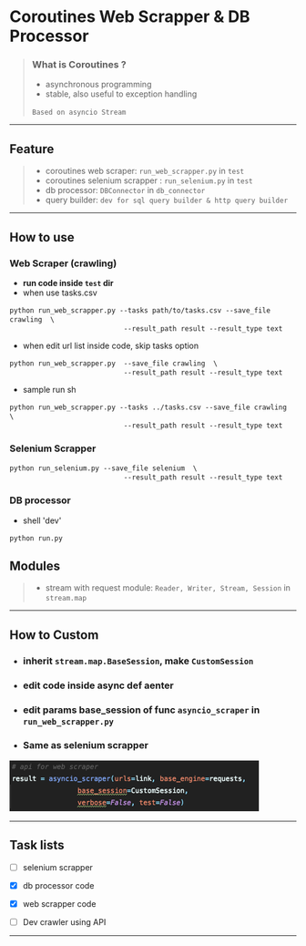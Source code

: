 # Coroutines Web Scrapper & DB Processor


> ### What is Coroutines ?  
> - asynchronous programming
> - stable, also useful to exception handling
> 
> `Based on asyncio Stream` 

-----


## Feature
> - coroutines web scraper: `run_web_scrapper.py` in `test`
> - coroutines selenium scrapper : `run_selenium.py` in `test`
> - db processor: `DBConnector` in `db_connector`
> - query builder: `dev for sql query builder & http query builder`
 

-------------
## How to use


### Web Scraper (crawling)
- **run code inside `test` dir**
- when use tasks.csv
```shell
python run_web_scrapper.py --tasks path/to/tasks.csv --save_file crawling  \
                            --result_path result --result_type text
```
- when edit url list inside code, skip tasks option
```shell
python run_web_scrapper.py  --save_file crawling  \
                            --result_path result --result_type text
```

- sample run sh
```angular2html
python run_web_scrapper.py --tasks ../tasks.csv --save_file crawling  \
                            --result_path result --result_type text
```


### Selenium Scrapper

```shell
python run_selenium.py --save_file selenium  \
                            --result_path result --result_type text
```


### DB processor
- shell 'dev'
```shell
python run.py
```

## Modules
> - stream with request module: `Reader, Writer, Stream, Session` in  `stream.map`

****

## How to Custom

- ### inherit `stream.map.BaseSession`, make `CustomSession` 
- ### edit code inside async def __aenter__
- ### edit params base_session of func `asyncio_scraper` in `run_web_scrapper.py`
- ### Same as selenium scrapper
![example](util/example.png 'example')

*****

## Task lists
- [ ] selenium scrapper 
- [x] db processor code
- [x] web scrapper code
- [ ] Dev crawler using API


-------